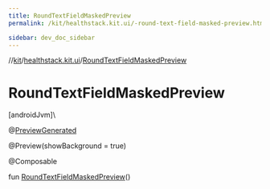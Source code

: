 ```yaml
---
title: RoundTextFieldMaskedPreview
permalink: /kit/healthstack.kit.ui/-round-text-field-masked-preview.html

sidebar: dev_doc_sidebar
---
```

//[kit](../../index.html)/[healthstack.kit.ui](index.html)/[RoundTextFieldMaskedPreview](-round-text-field-masked-preview.html)



# RoundTextFieldMaskedPreview



[androidJvm]\




@[PreviewGenerated](../healthstack.kit.annotation/-preview-generated/index.html)



@Preview(showBackground = true)



@Composable



fun [RoundTextFieldMaskedPreview](-round-text-field-masked-preview.html)()




